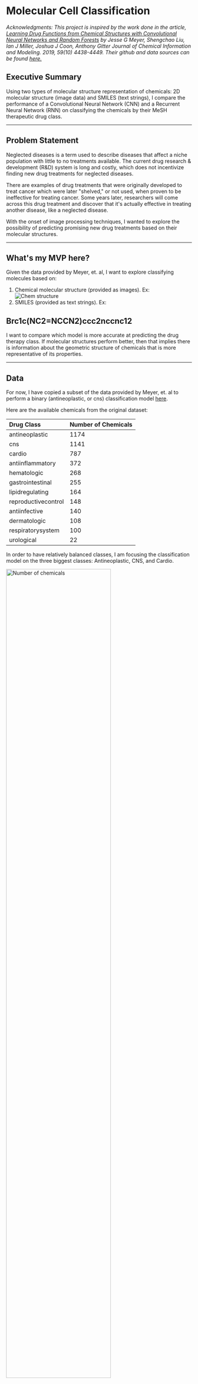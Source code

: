 # Molecular Cell Classification
*Acknowledgments: This project is inspired by the work done in the article, [Learning Drug Functions from Chemical Structures with Convolutional Neural Networks and Random Forests](https://pubs.acs.org/doi/10.1021/acs.jcim.9b00236) by Jesse G Meyer, Shengchao Liu, Ian J Miller, Joshua J Coon, Anthony Gitter Journal of Chemical Information and Modeling. 2019, 59(10) 4438-4449. Their github and data sources can be found [here.](https://github.com/jgmeyerucsd/drug-class)*

## Executive Summary
Using two types of molecular structure representation of chemicals: 2D molecular structure (image data) and SMILES (text strings), I compare the performance of a Convolutional Neural Network (CNN) and a Recurrent Neural Network (RNN) on classifying the chemicals by their MeSH therapeutic drug class.

---

## Problem Statement
Neglected diseases is a term used to describe diseases that affect a niche population with little to no treatments available. The current drug research & development (R&D) system is long and costly, which does not incentivize finding new drug treatments for neglected diseases.

There are examples of drug treatments that were originally developed to treat cancer which were later "shelved," or not used, when proven to be ineffective for treating cancer. Some years later, researchers will come across this drug treatment and discover that it's actually effective in treating another disease, like a neglected disease.

With the onset of image processing techniques, I wanted to explore the possibility of predicting promising new drug treatments based on their molecular structures.


---

## What's my MVP here?

Given the data provided by Meyer, et. al, I want to explore classifying molecules based on:

1. Chemical molecular structure (provided as images). Ex:
![Chem structure](./test_data/cns/753.png)
2. SMILES (provided as text strings). Ex:
## Brc1c(NC2=NCCN2)ccc2nccnc12

I want to compare which model is more accurate at predicting the drug therapy class. If molecular structures perform better, then that implies there is information about the geometric structure of chemicals that is more representative of its properties.

---
## Data

For now, I have copied a subset of the data provided by Meyer, et. al to perform a binary (antineoplastic, or cns) classification model [here](./data/CID_properties_nr.csv).

Here are the available chemicals from the original dataset:


|Drug Class|Number of Chemicals|
|:---|:---|
|antineoplastic|1174|
|cns|1141|
|cardio|787|
|antiinflammatory|372|
|hematologic|268|
|gastrointestinal|255|
|lipidregulating|164|
|reproductivecontrol|148|
|antiinfective|140|
|dermatologic|108|
|respiratorysystem|100|
|urological|22|

In order to have relatively balanced classes, I am focusing the classification model on the three biggest classes: Antineoplastic, CNS, and Cardio.

<img src="./plots/number_chemicals.png" alt="Number of chemicals" width="75%"/>


The images are split into my train set [here](./train_data) and test set [here](./test_data).

---

## EDA

Exploring some of the physical differences among the classes.

#### Molecular Weights
<img src="./plots/molecular_weights.png" alt="Molecular weights" width="75%"/>

From this distribution, we can see that the molecular weights are distinct for each class. CNS molecules, in general, have a higher molecular weight than the other classes.

#### Hydrogen Bonds
Hydrogen bonds are a special type of attraction where one hydrogen atom bonds to a very electronegative atom in vicinity of another electronegative atom with a lone pair of electrons [(source).](https://chem.libretexts.org/Bookshelves/Physical_and_Theoretical_Chemistry_Textbook_Maps/Supplemental_Modules_\(Physical_and_Theoretical_Chemistry\)/Physical_Properties_of_Matter/Atomic_and_Molecular_Properties/Intermolecular_Forces/Specific_Interactions/Hydrogen_Bonding)

__Hydrogen bond acceptors__ are typically electronegative atoms that have a lone pair of electrons.

<img src="./plots/hbond_acceptors.png" alt="Hydrogen bond acceptors" width="75%"/>


__Hydrogen bond donors__ are hydrogens that are attached to one of those electronegative elements(like Oxygen or Nitrogen). The positive charge that this hydrogen acquires allows it to bond to the nearby electronegative atom.

<img src="./plots/hbond_donors.png" alt="Hydrogen bond donors" width="75%"/>


From these boxplot charts, we see the Antineoplastic drugs have generally more H bond acceptors and H bond donors per molecule. The distribution ranges for each class.

---

## Modeling
|Model|Data Type|Accuracy Score|
|:---|:---|:---|
|SVC|Chemical properties (numeric)|0.53|
|CNN|2D Chemical structures (images)|0.61|
|RNN|1D Chemical structures (strings)|0.66|

__[SVC Model](./code/003_SVC.ipynb)__:
To get a baseline score of how my CNN and RNN models perform, I first built a multi-class SVC model using chemical properties as my features. Chemical properties included: Hydrogen bond acceptor count, hydrogen bond donor count, molecular weight, and xlogp.

The validation accuracy score for my SVC model was 0.53.

__[CNN Model](./code/003_cnn_multiclass.ipynb)__:
Using image data of my chemical structures, I ran multiple CNN models. Two were custom CNN models, and one used a pretrained model VGG16.

My best performing CNN model utilized VGG16, with a  validation accuracy score of 0.61. This leads me to believe that having a bigger training data set helps with the performance of the model.

![CNN_accuracy](./plots/accuracy_loss_cnn_vgg16.png)

Using the VGG16 model helped adjust for the overfit compared to my custom built CNN models.

__[RNN Model](./code/003_rnn.ipynb)__:
Using SMILES data of my chemical structures, I ran a RNN model. I used the Keras built in Tokenizer by to preprocess my text by character count .

The validation accuracy score for my RNN model was 0.66.

![RNN_accuracy](./plots/accuracy_loss_rnn.png)

This model is overfit to my training data. I can adjust for overfitting by either getting more training data, or adding more hidden layers.


---

## Evaluation

Both my CNN and RNN models were better at predicting drug class compared to using physical properties alone.

Let's compare how the CNN and RNN models are predicting each class.
<p float="centered">
  <img src="./plots/confusion_matrix_cnn.png" width="45%" />
  <img src="./plots/confusion_matrix_rnn.png
" width="45%" />
</p>

Looking at how the two models generate predictions for drug types, the RNN model is better at classifying CNS drug types compared to the CNN model. This tells me that there might be more distinct features in SMILES data for CNS drug types compared to the other types.

